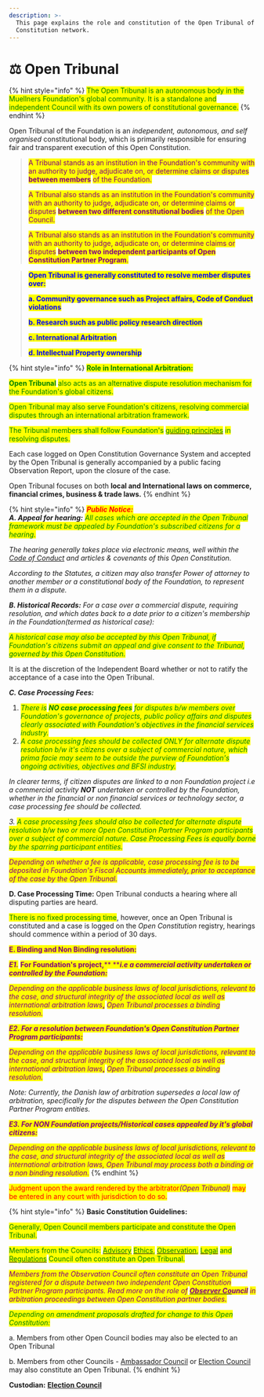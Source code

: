 ```yaml
---
description: >-
  This page explains the role and constitution of the Open Tribunal of the Open
  Constitution network.
---
```


# ⚖ Open Tribunal



{% hint style="info" %}
<mark style="color:green;">The Open Tribunal is an autonomous body in the Muellners Foundation's global community. It is a standalone and independent Council with its own powers of constitutional governance.</mark>&#x20;
{% endhint %}

Open Tribunal of the Foundation is an _independent, autonomous, and self organised_ constitutional body, which is primarily responsible for ensuring fair and transparent execution of this Open Constitution.

> <mark style="color:purple;">A Tribunal stands as an institution in the Foundation's community with an authority to judge, adjudicate on, or determine claims or disputes</mark> <mark style="color:purple;"></mark><mark style="color:purple;">**between members**</mark> <mark style="color:purple;"></mark><mark style="color:purple;">of the Foundation.</mark>
>
> <mark style="color:purple;">A Tribunal also stands as an institution in the Foundation's community with an authority to judge, adjudicate on, or determine claims or disputes</mark> <mark style="color:purple;"></mark><mark style="color:purple;">**between two different constitutional bodies**</mark> <mark style="color:purple;"></mark><mark style="color:purple;">of the Open Council.</mark>&#x20;
>
> <mark style="color:purple;">A Tribunal also stands as an institution in the Foundation's community with an authority to judge, adjudicate on, or determine claims or disputes</mark> <mark style="color:purple;"></mark><mark style="color:purple;">**between two independent participants of Open Constitution Partner Program**</mark><mark style="color:purple;">.</mark>

> <mark style="color:blue;">**Open Tribunal is generally constituted to resolve member disputes over:**</mark>
>
> <mark style="color:blue;">**a. Community governance such as Project affairs, Code of Conduct violations**</mark>&#x20;
>
> <mark style="color:blue;">**b. Research such as public policy research direction**</mark>
>
> <mark style="color:blue;">**c. International Arbitration**</mark>
>
> <mark style="color:blue;">**d. Intellectual Property ownership**</mark>&#x20;

{% hint style="info" %}
<mark style="color:green;">**Role in International Arbitration:**</mark>

<mark style="color:green;">**Open Tribunal**</mark> <mark style="color:green;"></mark><mark style="color:green;">also acts as an alternative dispute resolution mechanism for the Foundation's global citizens.</mark>&#x20;



<mark style="color:green;">Open Tribunal may also serve Foundation's citizens, resolving commercial disputes through an international arbitration framework.</mark>

<mark style="color:green;">The Tribunal members shall follow Foundation's</mark> [<mark style="color:green;">guiding principles</mark>](../guiding-principles.md) <mark style="color:green;">in resolving disputes.</mark>



Each case logged on Open Constitution Governance System and accepted by the Open Tribunal is generally accompanied by a public facing Observation Report, upon the closure of the case.

Open Tribunal focuses on both **local and International laws on commerce, financial crimes, business & trade laws.**
{% endhint %}

{% hint style="info" %}
_<mark style="color:red;">**Public Notice:**</mark>_ \
_**A. Appeal for hearing:** <mark style="color:green;">All cases which are accepted in the Open Tribunal framework must be appealed by Foundation's subscribed citizens for a hearing.</mark>_&#x20;

_The hearing generally takes place via electronic means, well within the_ [_Code of Conduct_](../charters/code-of-conduct.md) _and articles & covenants of this Open Constitution._&#x20;

_According to the Statutes, a citizen may also transfer Power of attorney to another member or a constitutional body of the Foundation, to represent them in a dispute._

_**B. Historical Records:** For a case over a commercial dispute, requiring resolution, and which dates back to a date prior to a citizen's membership in the Foundation(termed as historical case):_&#x20;

_<mark style="color:green;">A historical case may also be accepted by this Open Tribunal, if Foundation's citizens submit an appeal and give consent to the Tribunal, governed by this Open Constitution.</mark>_

It is at the discretion of the Independent Board whether or not to ratify the acceptance of a case into the Open Tribunal.&#x20;

_**C. Case Processing Fees:**_

1. _<mark style="color:green;">There is</mark> <mark style="color:green;"></mark><mark style="color:green;">**NO case processing fees**</mark> <mark style="color:green;"></mark><mark style="color:green;">for disputes b/w members over Foundation's governance of projects, public policy affairs and disputes clearly associated with Foundation's objectives in the financial services industry.</mark>_
2. _<mark style="color:green;">A case processing fees should be collected ONLY for alternate dispute resolution b/w it's citizens over a subject of commercial nature, which prima facie may seem to be outside the purview of Foundation's ongoing activities, objectives and BFSI industry.</mark>_ &#x20;

_In clearer terms, if citizen disputes are linked to a non Foundation project i.e a commercial activity **NOT** undertaken or controlled by the Foundation, whether in the financial or non financial services or technology sector, a case processing fee should be collected._

_3. <mark style="color:green;">A case processing fees should also be collected for alternate dispute resolution b/w two or more Open Constitution Partner Program participants over a subject of commercial nature. Case Processing Fees is equally borne by the sparring participant entities.</mark>_

_<mark style="color:purple;">Depending on whether a fee is applicable, case processing fee is to be deposited in Foundation's Fiscal Accounts immediately, prior to acceptance of the case by the Open Tribunal.</mark>_

**D. Case Processing Time:** Open Tribunal conducts a hearing where all disputing parties are heard.&#x20;

<mark style="color:green;">There is no fixed processing time</mark>, however, once an Open Tribunal is constituted and a case is logged on the _Open Constitution_ registry, hearings should commence within a period of 30 days. &#x20;

<mark style="color:purple;">**E. Binding and Non Binding resolution:**</mark>&#x20;



_<mark style="color:purple;">**E1.**</mark>_ <mark style="color:purple;">**For Foundation's project,**</mark><mark style="color:purple;">** **</mark>_<mark style="color:purple;">**i.e a commercial activity undertaken or controlled by the Foundation:**</mark>_

_<mark style="color:purple;">Depending on the applicable business laws of local jurisdictions, relevant to the case, and structural integrity of the associated local as well as international arbitration laws</mark>_<mark style="color:purple;">**,**</mark> <mark style="color:purple;"></mark>_<mark style="color:purple;">Open Tribunal processes a binding resolution.</mark>_

_<mark style="color:purple;">**E2. For a resolution between Foundation's Open Constitution Partner Program participants:**</mark>_

_<mark style="color:purple;">Depending on the applicable business laws of local jurisdictions, relevant to the case, and structural integrity of the associated local as well as international arbitration laws</mark>_<mark style="color:purple;">**,**</mark> <mark style="color:purple;"></mark>_<mark style="color:purple;">Open Tribunal processes a binding resolution.</mark>_

_Note: Currently, the Danish law of arbitration supersedes a local law of arbitration, specifically for the disputes between the Open Constitution Partner Program entities._

_<mark style="color:purple;">**E3. For NON Foundation projects/Historical cases appealed by it's global citizens:**</mark>_

_<mark style="color:purple;">Depending on the applicable business laws of local jurisdictions, relevant to the case, and structural integrity of the associated local as well as international arbitration laws, Open Tribunal may process both a binding or a non binding resolution.</mark>_
{% endhint %}

<mark style="color:red;">Judgment upon the award rendered by the arbitrator</mark>_<mark style="color:red;"><mark style="color:purple;">(Open Tribunal)<mark style="color:purple;"></mark>_ <mark style="color:red;"></mark><mark style="color:red;">may be entered in any court with jurisdiction to do so.</mark>

{% hint style="info" %}
**Basic Constitution Guidelines:**

<mark style="color:green;">Generally, Open Council members participate and constitute the Open Tribunal.</mark>&#x20;

<mark style="color:green;">Members from the Councils:</mark> [<mark style="color:green;">Advisory</mark>](advisory-council.md) [<mark style="color:green;">Ethics</mark>](ethics-council.md)<mark style="color:green;">,</mark> [<mark style="color:green;">Observation</mark>](observers-council.md)<mark style="color:green;">,</mark> [<mark style="color:green;">Legal</mark>](legal-council/) <mark style="color:green;">and</mark> [<mark style="color:green;">Regulations</mark>](regulations-council/) <mark style="color:green;">Council often constitute an Open Tribunal.</mark>

_<mark style="color:purple;">Members from the Observation Council often constitute an Open Tribunal registered for a dispute between two independent Open Constitution Partner Program participants. Read more on the role of</mark>_ [_<mark style="color:purple;">**Observer Co**</mark>_](observers-council.md#role-of-observer-committee-members-in-open-tribunal-for-arbitrations-between-disputing-participants)_<mark style="color:purple;">**uncil**</mark> <mark style="color:purple;"></mark><mark style="color:purple;">in arbitration proceedings between Open Constitution partner bodies.</mark>_

_<mark style="color:green;">Depending on amendment proposals drafted for change to this Open Constitution:</mark>_

a. Members from other Open Council bodies may also be elected to an Open Tribunal&#x20;

b. Members from other Councils - [Ambassador Council](ambassador-council.md) or [Election Council](election-council.md) may also constitute an Open Tribunal.
{% endhint %}

**Custodian:** [**Election Council**](election-council.md)
